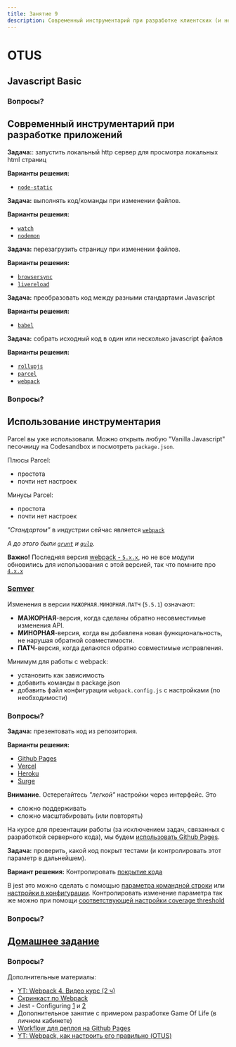 ```yaml
---
title: Занятие 9
description: Современный инструментарий при разработке клиентских (и не только) приложений
---
```


# OTUS

## Javascript Basic

<!--v-->

### Вопросы?

<!-- s -->

## Современный инструментарий при разработке приложений

<!-- v -->

**Задача:**: запустить локальный http сервер для просмотра локальных html страниц

**Варианты решения:**

- [`node-static`](https://www.npmjs.com/package/node-static)

<!-- v -->

**Задача:** выполнять код/команды при изменении файлов.

**Варианты решения:**

- [`watch`](https://www.npmjs.com/package/watch)
- [`nodemon`](https://www.npmjs.com/package/nodemon)

<!-- v -->

**Задача:** перезагрузить страницу при изменении файлов.

**Варианты решения:**

- [`browsersync`](https://browsersync.io/)
- [`livereload`](https://www.npmjs.com/package/livereload)

<!-- v -->

**Задача:** преобразовать код между разными стандартами Javascript

**Варианты решения:**

- [`babel`](https://babeljs.io/docs/en/babel-cli/)

<!-- v -->

**Задача:** собрать исходный код в один или несколько javascript файлов

**Варианты решения:**

- [`rollupjs`](https://rollupjs.org/)
- [`parcel`](https://parceljs.org/)
- [`webpack`](https://webpack.js.org/)

<!-- v -->

### Вопросы?

<!-- s -->

## Использование инструментария

<!-- v -->

Parcel вы уже использовали. Можно открыть любую "Vanilla Javascript" песочницу на Codesandbox и посмотреть `package.json`.

<!-- v -->

Плюсы Parcel:

- простота
- почти нет настроек

<!-- v -->

Минусы Parcel:

- простота
- почти нет настроек

<!-- v -->

_"Стандартом"_ в индустрии сейчас является [`webpack`](https://webpack.js.org/)

_А до этого были [`grunt`](https://gruntjs.com/) и [`gulp`](https://gulpjs.com/)._

<!-- v -->

**Важно!** Последняя версия [webpack - `5.x.x`](https://webpack.js.org/blog/2020-10-10-webpack-5-release/), но не все модули обновились для использования с этой версией, так что помните про [`4.x.x`](https://v4.webpack.js.org/)

<!-- v -->

### [Semver](https://semver.org/lang/ru/)

Изменения в версии `МАЖОРНАЯ.МИНОРНАЯ.ПАТЧ` (`5.5.1`) означают:

- **МАЖОРНАЯ**-версия, когда сделаны обратно несовместимые изменения API.
- **МИНОРНАЯ**-версия, когда вы добавлена новая функциональность, не нарушая обратной совместимости.
- **ПАТЧ**-версия, когда делаются обратно совместимые исправления.

<!-- v -->

Минимум для работы с webpack:

- установить как зависимость
- добавить команды в package.json
- добавить файл конфигурации `webpack.config.js` с настройками (по необходимости)

<!-- v -->

### Вопросы?

<!-- v -->

**Задача:** презентовать код из репозитория.

**Варианты решения:**

- [Github Pages](https://pages.github.com/)
- [Vercel](https://vercel.com/)
- [Heroku](https://www.heroku.com/)
- [Surge](https://surge.sh/)

<!-- v -->

**Внимание**. Остерегайтесь _"легкой"_ настройки через интерфейс. Это

- сложно поддерживать
- сложно масштабировать (или повторять)

<!-- v -->

На курсе для презентации работы (за исключением задач, связанных с разработкой серверного кода), мы будем [использовать Github Pages](https://docs.github.com/en/free-pro-team@latest/github/working-with-github-pages/configuring-a-publishing-source-for-your-github-pages-site).

<!-- v -->

**Задача:** проверить, какой код покрыт тестами (и контролировать этот параметр в дальнейшем).

**Вариант решения:** Контролировать [покрытие кода](https://ru.wikipedia.org/wiki/%D0%9F%D0%BE%D0%BA%D1%80%D1%8B%D1%82%D0%B8%D0%B5_%D0%BA%D0%BE%D0%B4%D0%B0)

<!-- v -->

В jest это можно сделать с помощью [параметра командной строки](https://jestjs.io/docs/ru/cli#--coverageboolean) или [настройки в конфигурации](https://jestjs.io/docs/ru/configuration#collectcoverage-boolean). Контролировать изменение параметра так же можно при помощи [соответствующей настройки coverage threshold](https://jestjs.io/docs/ru/configuration#coveragethreshold-object)

<!-- v -->

### Вопросы?

<!-- s -->

## [Домашнее задание](https://github.com/vvscode/otus--javascript-basic/blob/master/lessons/lesson09/homework.md)

<!-- v -->

### Вопросы?

<!-- s -->

Дополнительные материалы:

- [YT: Webpack 4. Видео курс (2 ч)](https://www.youtube.com/watch?v=eSaF8NXeNsA)
- [Скринкаст по Webpack](https://learn.javascript.ru/screencast/webpack)
- Jest - Configuring [1](https://www.youtube.com/watch?v=TGfrv7jgW2c) и [2](https://www.youtube.com/watch?v=2sCshscn-rc)
- Дополнительное занятие с примером разработке Game Of Life (в личном кабинете)
- [Workflow для деплоя на Github Pages](https://github.com/otus-js-student/js--game-of-life/blob/master/.github/workflows/deploy-gh-pages.yml)
- [YT: Webpack, как настроить его правильно (OTUS)](https://www.youtube.com/watch?v=dOO3bX3a8YU)

